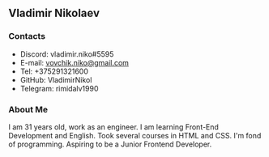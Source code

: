 ## Vladimir Nikolaev

### **Contacts**
* Discord: vladimir.niko#5595
* E-mail: vovchik.niko@gmail.com
* Tel: +375291321600
* GitHub: VladimirNikol
* Telegram: rimidalv1990

### **About Me**
I am 31 years old, work as an engineer. I am learning Front-End Development and English. Took several courses in HTML and CSS. I'm fond of programming. Aspiring to be a Junior Frontend Developer.